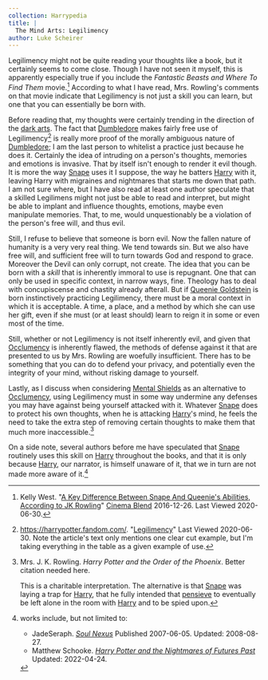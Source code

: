 ```yaml
---
collection: Harrypedia
title: |
  The Mind Arts: Legilimency
author: Luke Scheirer
---
```


Legilimency might not be quite reading your thoughts like a book, but it
certainly seems to come close.  Though I have not seen it myself, this
is apparently especially true if you include the _Fantastic Beasts and
Where To Find Them_ movie.[^20200630-8] According to what I have read,
Mrs. Rowling's comments on that movie indicate that Legilimency is not
just a skill you can learn, but one that you can essentially be born with.

Before reading that, my thoughts were certainly trending in the direction
of the [dark arts]. The fact that [Dumbledore] makes fairly free use of
Legilimency[^20200630-9] is really more proof of the morally ambiguous nature
of [Dumbledore]; I am the last person to whitelist a practice just because
he does it.  Certainly the idea of intruding on a person's thoughts, memories
and emotions is invasive.  That by itself isn't enough to render it evil
though.  It is more the way [Snape] uses it I suppose, the way he batters
[Harry] with it, leaving Harry with migraines and nightmares that starts me
down that path. I am not sure where, but I have also read at least one author
speculate that a skilled Legilimens might not just be able to read and
interpret, but might be able to implant and influence thoughts, emotions, maybe
even manipulate memories. That, to me, would unquestionably be a violation of
the person's free will, and thus evil.

Still, I refuse to believe that someone is born evil.  Now the fallen nature of
humanity is a very very real thing.  We tend towards sin.  But we also have
free will, and sufficient free will to turn towards God  and respond to grace.
Moreover the Devil can only corrupt, not create.  The idea that you can be born
with a *skill* that is inherently immoral to use is repugnant.  One that can
only be used in specific context, in narrow ways, fine.  Theology has to deal
with concupiscense and chastity already afterall.  But if [Queenie Goldstein]
is born instinctively practicing Legilimency, there must be a moral context in
which it is acceptable.  A time, a place, and a method by which she can use her
gift, even if she must (or at least should) learn to reign it in some or even
most of the time.

Still, whether or not Legilimency is not itself inherently evil, and given that
[Occlumency] is inherently flawed, the methods of defense against it that are
presented to us by Mrs. Rowling are woefully insufficient. There has to be
something that you can do to defend your privacy, and potentially even the
integrity of your mind, without risking damage to yourself.

[Occlumency]: <../occlumency>

Lastly, as I discuss when considering [Mental Shields] as an alternative to
[Occlumency], using Legilimency must in some way undermine any defenses you
may have against being yourself attacked with it.  Whatever [Snape] does to
protect his own thoughts, when he is attacking [Harry]'s mind, he feels the
need to take the extra step of removing certain thoughts to make them that much
more inaccessible.[^20191119-9]

On a side note, several authors before me have speculated that [Snape]
routinely uses this skill on [Harry] throughout the books, and that it is
only because [Harry], our narrator, is himself unaware of it, that we in turn
are not made more aware of it.[^221216-1]


[Mental Shields]: <../mental_shields>

[^20191119-9]: Mrs. J. K. Rowling.  _Harry Potter and the Order of
the Phoenix_.  Better citation needed here.

    This is a charitable interpretation.  The alternative is that [Snape] was
    laying a trap for [Harry], that he fully intended that [pensieve] to
    eventually be left alone in the room with [Harry] and to be spied upon.

[pensieve]: <../../time/pensieve>

[dark arts]: <../../dark>

[Snape]: <../../../people/snape/severus>

[Harry]: <../../../people/potter/harry_james>

[Queenie Goldstein]: <../../../people/goldstein/queenie>

[Dumbledore]: <../../../people/dumbledore/albus_percival_wulfric_brian>

[^221216-1]: works include, but not limited to:
    * JadeSeraph. _[Soul Nexus](https://www.fanfiction.net/s/3577157)_ Published 2007-06-05. Updated: 2008-08-27.
    * Matthew Schooke. _[Harry Potter and the Nightmares of Futures Past](https://github.com/IntermittentlyRupert/hpnofp-ebook)_ Updated: 2022-04-24.

[^20200630-8]: Kelly West.
"[A Key Difference Between Snape And Queenie's Abilities, According to JK
Rowling](https://www.cinemablend.com/news/1604520/a-key-difference-between-snape-and-queenies-abilities-according-to-jk-rowling)"
[Cinema Blend](https://www.cinemablend.com/) 2016-12-26.  Last Viewed 2020-06-30.


[^20200630-9]: https://harrypotter.fandom.com/.
"[Legilimency](https://harrypotter.fandom.com/wiki/Legilimency)" Last
Viewed 2020-06-30.  Note the article's text only mentions one clear cut
example, but I'm taking everything in the table as a given example of use.

